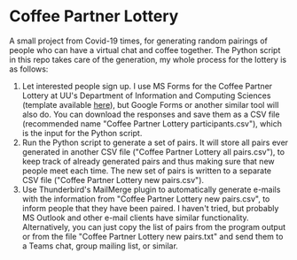 # Coffee Partner Lottery
A small project from Covid-19 times, for generating random pairings of people who can have a virtual chat and coffee together. The Python script in this repo takes care of the generation, my whole process for the lottery is as follows: 

1. Let interested people sign up. I use MS Forms for the Coffee Partner Lottery at UU's Department of Information and Computing Sciences (template available [here](https://forms.office.com/Pages/ShareFormPage.aspx?id=oFgn10akD06gqkv5WkoQ51EXCAYj7jZCpuwTHAmfcRhUQk1ZOEtTTDJBQVozU0tVN0ZSNlFGWDEwNC4u&sharetoken=NNfcIwyZoQl07ZdXpHkZ)), but Google Forms or another similar tool will also do. You can download the responses and save them as a CSV file (recommended name "Coffee Partner Lottery participants.csv"), which is the input for the Python script.  
2. Run the Python script to generate a set of pairs. It will store all pairs ever generated in another CSV file ("Coffee Partner Lottery all pairs.csv"), to keep track of already generated pairs and thus making sure that new people meet each time. The new set of pairs is written to a separate CSV file ("Coffee Partner Lottery new pairs.csv"). 
3. Use Thunderbird's MailMerge plugin to automatically generate e-mails with the information from "Coffee Partner Lottery new pairs.csv", to inform people that they have been paired. I haven't tried, but probably MS Outlook and other e-mail clients have similar functionality. Alternatively, you can just copy the list of pairs from the program output or from the file "Coffee Partner Lottery new pairs.txt" and send them to a Teams chat, group mailing list, or similar.
